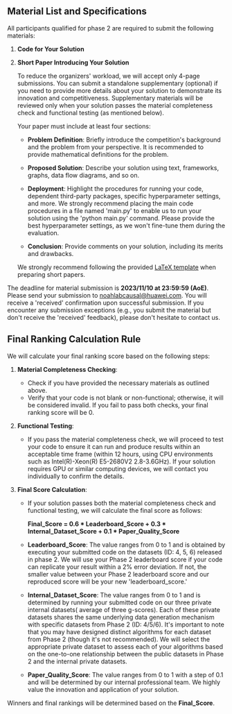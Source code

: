 ## Material List and Specifications

All participants qualified for phase 2 are required to submit the following materials:

1. **Code for Your Solution**
2. **Short Paper Introducing Your Solution** 

   To reduce the organizers' workload, we will accept only 4-page submissions. You can submit a standalone supplementary (optional) if you need to provide more details about your solution to demonstrate its innovation and competitiveness. Supplementary materials will be reviewed only when your solution passes the material completeness check and functional testing (as mentioned below).

   Your paper must include at least four sections:

   - **Problem Definition**: Briefly introduce the competition's background and the problem from your perspective. It is recommended to provide mathematical definitions for the problem.

   - **Proposed Solution**: Describe your solution using text, frameworks, graphs, data flow diagrams, and so on.

   - **Deployment**: Highlight the procedures for running your code, dependent third-party packages, specific hyperparameter settings, and more. We strongly recommend placing the main code procedures in a file named 'main.py' to enable us to run your solution using the 'python main.py' command. Please provide the best hyperparameter settings, as we won't fine-tune them during the evaluation.

   - **Conclusion**: Provide comments on your solution, including its merits and drawbacks.

   We strongly recommend following the provided [LaTeX template](https://github.com/kelizhang/trustworthyAI/tree/master/competition/NeurIPS2023/template) when preparing short papers. 

The deadline for material submission is **2023/11/10 at 23:59:59 (AoE)**. Please send your submission to noahlabcausal@huawei.com. You will receive a 'received' confirmation upon successful submission. If you encounter any submission exceptions (e.g., you submit the material but don't receive the 'received' feedback), please don't hesitate to contact us.

## Final Ranking Calculation Rule

We will calculate your final ranking score based on the following steps:

1. **Material Completeness Checking**: 
   - Check if you have provided the necessary materials as outlined above.
   - Verify that your code is not blank or non-functional; otherwise, it will be considered invalid. If you fail to pass both checks, your final ranking score will be 0.

2. **Functional Testing**: 
   - If you pass the material completeness check, we will proceed to test your code to ensure it can run and produce results within an acceptable time frame (within 12 hours, using CPU environments such as Intel(R)-Xeon(R) E5-2680V2 2.8-3.6GHz). If your solution requires GPU or similar computing devices, we will contact you individually to confirm the details.

3. **Final Score Calculation**: 
   - If your solution passes both the material completeness check and functional testing, we will calculate the final score as follows:
   
     **Final_Score = 0.6 * Leaderboard_Score + 0.3 * Internal_Dataset_Score + 0.1 * Paper_Quality_Score** 

   - **Leaderboard_Score**: 
     The value ranges from 0 to 1 and is obtained by executing your submitted code on the datasets (ID: 4, 5, 6) released in phase 2. We will use your Phase 2 leaderboard score if your code can replicate your result within a 2% error deviation. If not, the smaller value between your Phase 2 leaderboard score and our reproduced score will be your new 'leaderboard_score.'

   - **Internal_Dataset_Score**: 
     The value ranges from 0 to 1 and is determined by running your submitted code on our three private internal datasets( average of three g-scores). Each of these private datasets shares the same underlying data generation mechanism with specific datasets from Phase 2 (ID: 4/5/6). It's important to note that you may have designed distinct algorithms for each dataset from Phase 2 (though it's not recommended). We will select the appropriate private dataset to assess each of your algorithms based on the one-to-one relationship between the public datasets in Phase 2 and the internal private datasets.

   - **Paper_Quality_Score**: 
     The value ranges from 0 to 1 with a step of 0.1 and will be determined by our internal professional team. We highly value the innovation and application of your solution.

Winners and final rankings will be determined based on the **Final_Score**.
